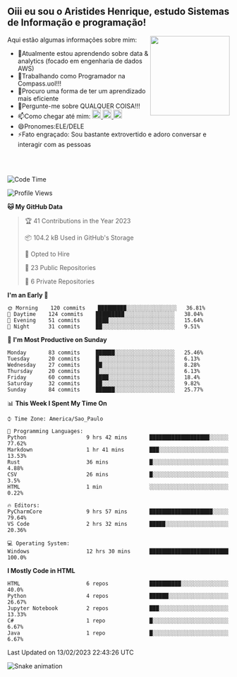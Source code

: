 ## Oiii eu sou o Aristides Henrique, estudo Sistemas de Informação e programação!

<div >
Aqui estão algumas informações sobre mim:<img align="right" height="180em" src="https://user-images.githubusercontent.com/97318481/177042589-45d62122-82a9-4a32-b3a7-87b322825b2f.png">
</div>

- 🌱Atualmente estou aprendendo sobre data & analytics (focado em engenharia de dados AWS)
- 👯Trabalhando como Programador na Compass.uol!!!
- 🤔Procuro uma forma de ter um aprendizado mais eficiente
- 💬Pergunte-me sobre QUALQUER COISA!!!
- 📫Como chegar até mim:
  <a href="https://www.instagram.com/aryhenry/" target="_blank">
  <img src="https://img.shields.io/badge/-Instagram-%23E4405F?style=for-the-badge&logo=instagram&logoColor=black" height="20px">
  </a>
  <a href="https://www.linkedin.com/in/aristides-henrique/" target="_blank">
  <img src="https://img.shields.io/badge/-LinkedIn-%230077B5?style=for-the-badge&logo=linkedin&logoColor=black" height="20px">
  </a> 
  <a href="mailto:arihenriqueuna@gmail.com">
  <img src="https://img.shields.io/badge/-Gmail-%23333?style=for-the-badge&logo=gmail&logoColor=white" height="20px">
  </a>
- 😄Pronomes:ELE/DELE
- ⚡Fato engraçado: Sou bastante extrovertido e adoro conversar e interagir com as pessoas
<br/>
<br/>

<!--START_SECTION:waka-->
![Code Time](http://img.shields.io/badge/Code%20Time-388%20hrs%2018%20mins-blue)

![Profile Views](http://img.shields.io/badge/Profile%20Views-0-blue)

**🐱 My GitHub Data** 

> 🏆 41 Contributions in the Year 2023
 > 
> 📦 104.2 kB Used in GitHub's Storage 
 > 
> 💼 Opted to Hire
 > 
> 📜 23 Public Repositories 
 > 
> 🔑 6 Private Repositories  
 > 
**I'm an Early 🐤** 

```text
🌞 Morning    120 commits    █████████░░░░░░░░░░░░░░░░   36.81% 
🌇 Daytime    124 commits    █████████░░░░░░░░░░░░░░░░   38.04% 
🌃 Evening    51 commits     ████░░░░░░░░░░░░░░░░░░░░░   15.64% 
🌙 Night      31 commits     ██░░░░░░░░░░░░░░░░░░░░░░░   9.51%

```
📅 **I'm Most Productive on Sunday** 

```text
Monday       83 commits     ██████░░░░░░░░░░░░░░░░░░░   25.46% 
Tuesday      20 commits     █░░░░░░░░░░░░░░░░░░░░░░░░   6.13% 
Wednesday    27 commits     ██░░░░░░░░░░░░░░░░░░░░░░░   8.28% 
Thursday     20 commits     █░░░░░░░░░░░░░░░░░░░░░░░░   6.13% 
Friday       60 commits     ████░░░░░░░░░░░░░░░░░░░░░   18.4% 
Saturday     32 commits     ██░░░░░░░░░░░░░░░░░░░░░░░   9.82% 
Sunday       84 commits     ██████░░░░░░░░░░░░░░░░░░░   25.77%

```


📊 **This Week I Spent My Time On** 

```text
⌚︎ Time Zone: America/Sao_Paulo

💬 Programming Languages: 
Python                   9 hrs 42 mins       ███████████████████░░░░░░   77.62% 
Markdown                 1 hr 41 mins        ███░░░░░░░░░░░░░░░░░░░░░░   13.53% 
Rust                     36 mins             █░░░░░░░░░░░░░░░░░░░░░░░░   4.88% 
CSV                      26 mins             █░░░░░░░░░░░░░░░░░░░░░░░░   3.5% 
HTML                     1 min               ░░░░░░░░░░░░░░░░░░░░░░░░░   0.22%

🔥 Editors: 
PyCharmCore              9 hrs 57 mins       ████████████████████░░░░░   79.64% 
VS Code                  2 hrs 32 mins       █████░░░░░░░░░░░░░░░░░░░░   20.36%

💻 Operating System: 
Windows                  12 hrs 30 mins      █████████████████████████   100.0%

```

**I Mostly Code in HTML** 

```text
HTML                     6 repos             ██████████░░░░░░░░░░░░░░░   40.0% 
Python                   4 repos             ██████░░░░░░░░░░░░░░░░░░░   26.67% 
Jupyter Notebook         2 repos             ███░░░░░░░░░░░░░░░░░░░░░░   13.33% 
C#                       1 repo              █░░░░░░░░░░░░░░░░░░░░░░░░   6.67% 
Java                     1 repo              █░░░░░░░░░░░░░░░░░░░░░░░░   6.67%

```



 Last Updated on 13/02/2023 22:43:26 UTC
<!--END_SECTION:waka-->

![Snake animation](https://github.com/arihenrique/arihenrique/blob/output/github-contribution-grid-snake.svg)

